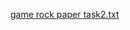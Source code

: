 [game rock paper task2.txt](https://github.com/user-attachments/files/16051191/game.rock.paper.task2.txt)
